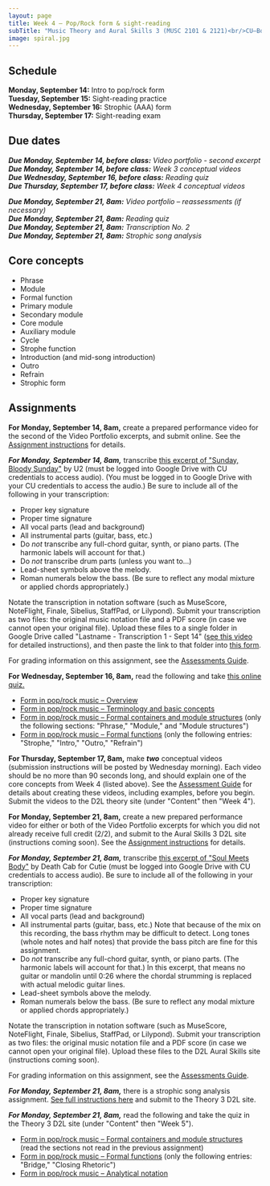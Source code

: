 ```yaml
---
layout: page
title: Week 4 – Pop/Rock form & sight-reading
subTitle: "Music Theory and Aural Skills 3 (MUSC 2101 & 2121)<br/>CU–Boulder, Fall 2015<br/>Kris Shaffer, Ph.D. – coordinator"
image: spiral.jpg
---
```


## Schedule

**Monday, September 14:** Intro to pop/rock form  
**Tuesday, September 15:** Sight-reading practice  
**Wednesday, September 16:** Strophic (AAA) form  
**Thursday, September 17:** Sight-reading exam

## Due dates

***Due Monday, September 14, before class:*** *Video portfolio - second excerpt*  
***Due Monday, September 14, before class:*** *Week 3 conceptual videos*  
***Due Wednesday, September 16, before class:*** *Reading quiz*  
***Due Thursday, September 17, before class:*** *Week 4 conceptual videos*  

***Due Monday, September 21, 8am:*** *Video portfolio – reassessments (if necessary)*  
***Due Monday, September 21, 8am:*** *Reading quiz*  
***Due Monday, September 21, 8am:*** *Transcription No. 2*  
***Due Monday, September 21, 8am:*** *Strophic song analysis*


## Core concepts

- Phrase  
- Module  
- Formal function  
- Primary module  
- Secondary module  
- Core module  
- Auxiliary module  
- Cycle  
- Strophe function  
- Introduction (and mid-song introduction)  
- Outro  
- Refrain  
- Strophic form  

## Assignments

**For Monday, September 14, 8am,** create a prepared performance video for the second of the Video Portfolio excerpts, and submit online. See the [Assignment instructions](/popRockVideoPortfolio/) for details.

***For Monday, September 14, 8am,*** transcribe [this excerpt of "Sunday, Bloody Sunday"](https://drive.google.com/open?id=0B9o4hmKNoi6cfkFiTkNLMnNkQmVaNjFVZXloaGpFb3JGdDlmaXZMaTBfWDJSQnFQbFNNTEU) by U2 (must be logged into Google Drive with CU credentials to access audio). (You must be logged in to Google Drive with your CU credentials to access the audio.) Be sure to include all of the following in your transcription:

- Proper key signature  
- Proper time signature  
- All vocal parts (lead and background)  
- All instrumental parts (guitar, bass, etc.)  
- Do *not* transcribe any full-chord guitar, synth, or piano parts. (The harmonic labels will account for that.)  
- Do *not* transcribe drum parts (unless you want to...)  
- Lead-sheet symbols above the melody.  
- Roman numerals below the bass. (Be sure to reflect any modal mixture or applied chords appropriately.)

Notate the transcription in notation software (such as MuseScore, NoteFlight, Finale, Sibelius, StaffPad, or Lilypond). Submit your transcription as two files: the original music notation file and a PDF score (in case we cannot open your original file). Upload these files to a single folder in Google Drive called "Lastname - Transcription 1 - Sept 14" ([see this video](https://vimeo.com/138322605) for detailed instructions), and then paste the link to that folder into [this form](https://docs.google.com/forms/d/1ViI8S07FmtJ9iWZAMxWItvvL3MD4got9TWG31xcpCAs/viewform?usp=send_form).

For grading information on this assignment, see the [Assessments Guide](/assessments/).

**For Wednesday, September 16, 8am,** read the following and take [this online quiz.](https://docs.google.com/forms/d/1bXRq81p_1-RhS7gLnIIJHo2fBQZre_enJ5SC0veirV4/viewform?usp=send_form)

- [Form in pop/rock music – Overview](http://openmusictheory.com/popRockForm.html)  
- [Form in pop/rock music – Terminology and basic concepts](http://openmusictheory.com/popRockForm-terms)  
- [Form in pop/rock music – Formal containers and module structures](http://openmusictheory.com/popRockForm-containers) (only the following sections: "Phrase," "Module," and "Module structures")  
- [Form in pop/rock music – Formal functions](http://openmusictheory.com/popRockForm-functions) (only the following entries: "Strophe," "Intro," "Outro," "Refrain")  


**For Thursday, September 17, 8am,** make ***two*** conceptual videos (submission instructions will be posted by Wednesday morning). Each video should be no more than 90 seconds long, and should explain one of the core concepts from Week 4 (listed above). See the [Assessment Guide](/assessments/) for details about creating these videos, including examples, before you begin. Submit the videos to the D2L theory site (under "Content" then "Week 4").

**For Monday, September 21, 8am,** create a new prepared performance video for either or both of the Video Portfolio excerpts for which you did not already receive full credit (2/2), and submit to the Aural Skills 3 D2L site (instructions coming soon). See the [Assignment instructions](/popRockVideoPortfolio/) for details.

***For Monday, September 21, 8am,*** transcribe [this excerpt of "Soul Meets Body"](https://drive.google.com/a/colorado.edu/folderview?id=0B9o4hmKNoi6cNTA0ZDdBV3ltX0k&usp=sharing) by Death Cab for Cutie (must be logged into Google Drive with CU credentials to access audio). Be sure to include all of the following in your transcription:

- Proper key signature  
- Proper time signature  
- All vocal parts (lead and background)  
- All instrumental parts (guitar, bass, etc.) Note that because of the mix on this recording, the bass rhythm may be difficult to detect. Long tones (whole notes and half notes) that provide the bass pitch are fine for this assignment.  
- Do *not* transcribe any full-chord guitar, synth, or piano parts. (The harmonic labels will account for that.) In this excerpt, that means no guitar or mandolin until 0:26 where the chordal strumming is replaced with actual melodic guitar lines.  
- Lead-sheet symbols above the melody.  
- Roman numerals below the bass. (Be sure to reflect any modal mixture or applied chords appropriately.)

Notate the transcription in notation software (such as MuseScore, NoteFlight, Finale, Sibelius, StaffPad, or Lilypond). Submit your transcription as two files: the original music notation file and a PDF score (in case we cannot open your original file). Upload these files to the D2L Aural Skills site (instructions coming soon).

For grading information on this assignment, see the [Assessments Guide](/assessments/).

***For Monday, September 21, 8am,*** there is a strophic song analysis assignment. [See full instructions here](/analysisStrophic/) and submit to the Theory 3 D2L site.

***For Monday, September 21, 8am,*** read the following and take the quiz in the Theory 3 D2L site (under "Content" then "Week 5"). 

- [Form in pop/rock music – Formal containers and module structures](http://openmusictheory.com/popRockForm-containers) (read the sections not read in the previous assignment)  
- [Form in pop/rock music – Formal functions](http://openmusictheory.com/popRockForm-functions) (only the following entries: "Bridge," "Closing Rhetoric")  
- [Form in pop/rock music – Analytical notation](http://openmusictheory.com/popRockForm-notation)  
